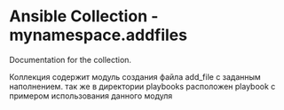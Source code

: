 # Ansible Collection - mynamespace.addfiles

Documentation for the collection.

Коллекция содержит модуль создания файла add_file с заданным наполнением.
так же в директории playbooks расположен playbook c примером использования данного модуля
